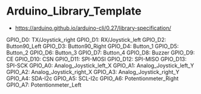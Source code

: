 # Arduino_Library_Template

- https://arduino.github.io/arduino-cli/0.27/library-specification/

GPIO_D0: TX/Joystick_right
GPIO_D1: RX/Joystick_left
GPIO_D2: Button90_Left
GPIO_D3: Button90_Right
GPIO_D4: Button_1
GPIO_D5: Button_2
GPIO_D6: Button_3
GPIO_D7: Button_4
GPIO_D8: Buzzer
GPIO_D9: CE
GPIO_D10: CSN
GPIO_D11: SPI-MOSI
GPIO_D12: SPI-MISO
GPIO_D13: SPI-SCK
GPIO_A0: Analog_Joystick_left_X
GPIO_A1: Analog_Joystick_left_Y
GPIO_A2: Analog_Joystick_right_X
GPIO_A3: Analog_Joystick_right_Y
GPIO_A4: SDA-I2c
GPIO_A5: SCL-I2c
GPIO_A6: Potentionmeter_Right
GPIO_A7: Potentionmeter_Left